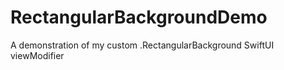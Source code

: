 # RectangularBackgroundDemo
A demonstration of my custom .RectangularBackground SwiftUI viewModifier
